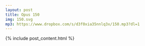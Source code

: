 ```yaml
---
layout: post
title: Opus 150
img: 150.svg
mp3: https://www.dropbox.com/s/d3f0xia35nnlq3x/150.mp3?dl=1
---
```


{% include post_content.html %}
